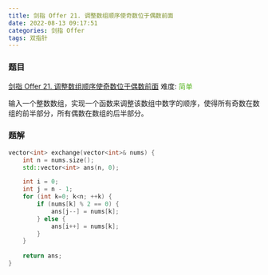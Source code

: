 ```yaml
---
title: 剑指 Offer 21. 调整数组顺序使奇数位于偶数前面
date: 2022-08-13 09:17:51
categories: 剑指 Offer
tags: 双指针
---
```


### 题目
[剑指 Offer 21. 调整数组顺序使奇数位于偶数前面](https://leetcode.cn/problems/diao-zheng-shu-zu-shun-xu-shi-qi-shu-wei-yu-ou-shu-qian-mian-lcof/)
难度: <span style="color: rgba(90, 183, 38, 1);">简单</span>

输入一个整数数组，实现一个函数来调整该数组中数字的顺序，使得所有奇数在数组的前半部分，所有偶数在数组的后半部分。

<!-- more -->

### 题解
``` cpp
vector<int> exchange(vector<int>& nums) {
    int n = nums.size();
    std::vector<int> ans(n, 0);

    int i = 0;
    int j = n - 1;
    for (int k=0; k<n; ++k) {
        if (nums[k] % 2 == 0) {
            ans[j--] = nums[k];
        } else {
            ans[i++] = nums[k];
        }
    }
    
    return ans;
}
```

